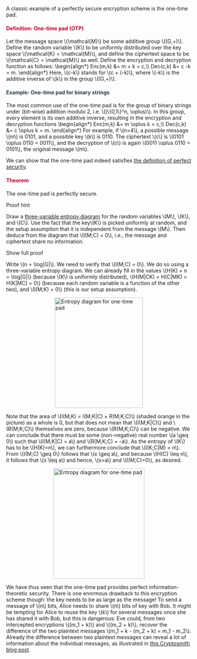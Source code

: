 <p>A classic example of a perfectly secure encryption scheme is the one-time pad.</p>
<div class="content-box pad-box-mini border border-trbl border-round">
<h4 style="color: #bc0031;"><strong>Definition: One-time pad (OTP)</strong></h4>
Let the message space \(\mathcal{M}\) be some additive group \((G,+)\). Define the random variable \(K\) to be uniformly distributed over the key space \(\mathcal{K} = \mathcal{M}\), and define the ciphertext space to be \(\mathcal{C} = \mathcal{M}\) as well. Define the encryption and decryption function as follows: \begin{align*} Enc(m,k) &amp;= m + k = c,\\ Dec(c,k) &amp;= c -k = m. \end{align*} Here, \(c-k\) stands for \(c + (-k)\), where \(-k\) is the additive inverse of \(k\) in the group \((G,+)\).</div>
<div class="content-box pad-box-mini border border-trbl border-round">
<h4 style="color: #2d3b45;"><strong>Example: One-time pad for binary strings</strong></h4>
The most common use of the one-time pad is for the group of binary strings under (bit-wise) addition modulo 2, i.e. \((\{0,1\}^n, \oplus)\). In this group, every element is its own additive inverse, resulting in the encryption and decryption functions \begin{align*} Enc(m,k) &amp;= m \oplus k = c,\\ Dec(c,k) &amp;= c \oplus k = m. \end{align*} For example, if \(n=4\), a possible message \(m\) is 0101, and a possible key \(k\) is 0110. The ciphertext \(c\) is \(0101 \oplus 0110 = 0011\), and the decryption of \(c\) is again \(0011 \oplus 0110 = 0101\), the original message \(m\).</div>
<p>We can show that the one-time pad indeed satisfies <a title="Definition: Perfectly Secure Encryption" href="https://canvas.uva.nl/courses/2205/pages/definition-perfectly-secure-encryption" data-api-endpoint="https://canvas.uva.nl/api/v1/courses/2205/pages/definition-perfectly-secure-encryption" data-api-returntype="Page">the definition of perfect security</a>.</p>
<div class="content-box pad-box-mini border border-trbl border-round">
<h4 style="color: #bc0031;"><strong>Theorem</strong></h4>
The one-time pad is perfectly secure.
<p><span class="element_toggler" role="button" aria-controls="group3" aria-label="Toggler" aria-expanded="false"><span class="Button">Proof hint</span></span></p>
<div id="group3" style="">
<div class="content-box">Draw a <a title="Entropy Diagrams for Three Random Variables" href="https://canvas.uva.nl/courses/2205/pages/entropy-diagrams-for-three-random-variables" data-api-endpoint="https://canvas.uva.nl/api/v1/courses/2205/pages/entropy-diagrams-for-three-random-variables" data-api-returntype="Page">three-variable entropy diagram</a> for the random variables \(M\), \(K\), and \(C\). Use the fact that the key\(K\) is picked uniformly at random, and the setup assumption that it is independent from the message \(M\). Then deduce from the diagram that \(I(M;C) = 0\), i.e., the message and ciphertext share no information.
<p><span class="element_toggler" role="button" aria-controls="group2" aria-label="Toggler" aria-expanded="false"><span class="Button">Show full proof</span></span></p>
<div id="group2" style="">
<div class="content-box">Write \(n = \log|G|\). We need to verify that \(I(M;C) = 0\). We do so using a three-variable entropy diagram. We can already fill in the values \(H(K) = n = \log|G|\) (because \(K\) is uniformly distributed), \(H(M|CK) = H(C|MK) = H(K|MC) = 0\) (because each random variable is a function of the other two), and \(I(M;K) = 0\) (this is our setup assumption). 
<p><img style="display: block; margin-left: auto; margin-right: auto;" src="https://canvas.uva.nl/courses/2205/files/212323/preview?verifier=f3awyjak57T8kjVa4pwsDGGO09RgiLkpj8yovjXX" alt="Entropy diagram for one-time pad" width="240" height="300" data-api-endpoint="https://canvas.uva.nl/api/v1/courses/2205/files/212323" data-api-returntype="File"></p>
Note that the area of \(I(M;K) = I(M;K|C) + R(M;K;C)\) (shaded orange in the picture) as a whole is 0, but that does not mean that \(I(M;K|C)\) and \(R(M;K;C)\) themselves are zero, because \(R(M;K;C)\) can be negative. We can conclude that there must be some (non-negative) real number \(a \geq 0\) such that \(I(M;K|C) = a\) and \(R(M;K;C) = -a\). As the entropy of \(K\) has to be \(H(K)=n\), we can furthermore conclude that \(I(K;C|M) = n\). From \(I(M;C) \geq 0\) follows that \(x \geq a\), and because \(H(C) \leq n\), it follows that \(x \leq a\) and hence, \(x=a\) and \(I(M;C)=0\), as desired.
<p><img style="display: block; margin-left: auto; margin-right: auto;" src="https://canvas.uva.nl/courses/2205/files/212319/preview?verifier=Yc3fTLxRyRqRuTqjQFq4T13K00DjEQFzKFUmHprl" alt="Entropy diagram for one-time pad" width="247" height="300" data-api-endpoint="https://canvas.uva.nl/api/v1/courses/2205/files/212319" data-api-returntype="File"></p>
</div>
</div>
</div>
</div>
</div>
<p>We have thus seen that the one-time pad provides perfect information-theoretic security. There is one enormous drawback to this encryption scheme though: the key needs to be as large as the message! To send a message of \(n\) bits, Alice needs to share \(n\) bits of key with Bob. It might be tempting for Alice to reuse the key \(k\) for several messages once she has shared it with Bob, but this is dangerous: Eve could, from two intercepted encryptions \((m_1 + k)\) and \((m_2 + k)\), recover the difference of the two plaintext messages \(m_1 + k - (m_2 + k) = m_1 - m_2\). Already the difference between two plaintext messages can reveal a lot of information about the individual messages, as illustrated in <a href="https://cryptosmith.com/2008/05/31/stream-reuse/">this Cryptosmith blog post</a>.</p>